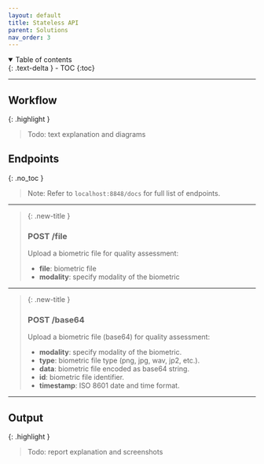 ```yaml
---
layout: default
title: Stateless API
parent: Solutions
nav_order: 3
---
```


<details open markdown="block">
  <summary>
    Table of contents
  </summary>
  {: .text-delta }
- TOC
{:toc}
</details>

---
## Workflow

{: .highlight }
> Todo: text explanation and diagrams

## Endpoints
{: .no_toc }

> Note: Refer to `localhost:8848/docs` for full list of endpoints.

---

> {: .new-title }
>
> ### POST /file
> Upload a biometric file for quality assessment:
>
> - **file**: biometric file
> - **modality**: specify modality of the biometric

---

> {: .new-title }
>
> ### POST /base64
> Upload a biometric file (base64) for quality assessment:
>
> - **modality**: specify modality of the biometric.
> - **type**: biometric file type (png, jpg, wav, jp2, etc.).
> - **data**: biometric file encoded as base64 string.
> - **id**: biometric file identifier.
> - **timestamp**: ISO 8601 date and time format.

---


## Output
{: .highlight }
> Todo: report explanation and screenshots
